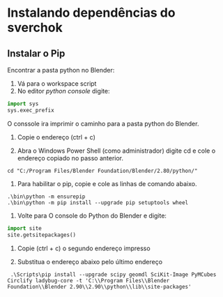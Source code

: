  # Instalando dependências do sverchok
 


## Instalar o Pip

Encontrar a pasta python no Blender:
1. Vá para o workspace script 
1. No editor *python console* digite:

```Python
import sys
sys.exec_prefix
```
O conssole ira imprimir o caminho para a pasta python do Blender.

1. Copie o endereço (ctrl + c)

1. Abra o Windows Power Shell (como administrador)
digite cd e cole o endereço copiado no passo anterior.

```shell
cd "C:/Program Files/Blender Foundation/Blender/2.80/python/"
```

1. Para habilitar o pip, copie e cole as linhas de comando abaixo. 

```shell
.\bin\python -m ensurepip
.\bin\python -m pip install --upgrade pip setuptools wheel
```

1. Volte para O console do Python do Blender e digite:

```Python
import site
site.getsitepackages()
```

1. Copie (ctrl + c) o segundo endereço impresso

2. Substitua o endereço abaixo pelo último endereço 

```shell
 .\Scripts\pip install --upgrade scipy geomdl SciKit-Image PyMCubes Circlify ladybug-core -t 'C:\\Program Files\\Blender Foundation\\Blender 2.90\\2.90\\python\\lib\\site-packages'
```